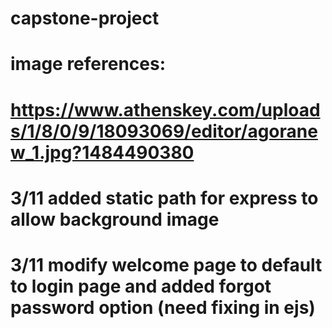 # capstone-project

# image references:
# https://www.athenskey.com/uploads/1/8/0/9/18093069/editor/agoranew_1.jpg?1484490380

# 3/11   added static path for express to allow background image
# 3/11   modify welcome page to default to login page and added forgot password option (need fixing in ejs)